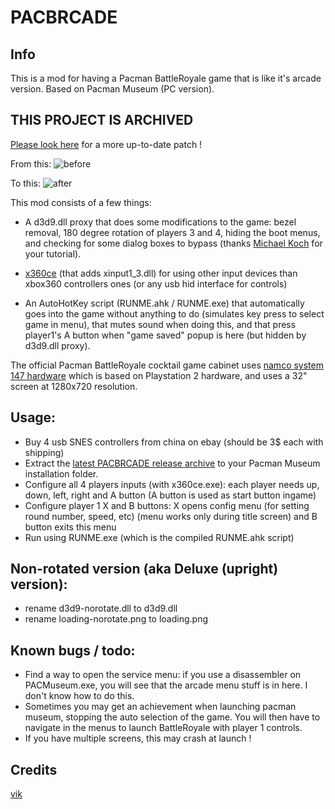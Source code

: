 # PACBRCADE

## Info

This is a mod for having a Pacman BattleRoyale game that is like it's arcade version. Based on Pacman Museum (PC version).

## THIS PROJECT IS ARCHIVED
[Please look here](http://www.emuline.org/topic/1252-tuto-ameliorations-pac-man-battle-royale/) for a more up-to-date patch !

From this:
![before](/assets/before.jpg)

To this:
![after](/assets/after.jpg)

This mod consists of a few things:

- A d3d9.dll proxy that does some modifications to the game: bezel removal, 180 degree rotation of players 3 and 4, hiding the boot menus, and checking for some dialog boxes to bypass (thanks [Michael Koch](http://www.codeguru.com/cpp/g-m/directx/directx8/article.php/c11453/Intercept-Calls-to-DirectX-with-a-Proxy-DLL.htm) for your tutorial).

- [x360ce](https://github.com/x360ce/x360ce) (that adds xinput1_3.dll) for using other input devices than xbox360 controllers ones (or any usb hid interface for controls)

- An AutoHotKey script (RUNME.ahk / RUNME.exe) that automatically goes into the game without anything to do (simulates key press to select game in menu), that mutes sound when doing this, and that press player1's A button when "game saved" popup is here (but hidden by d3d9.dll proxy).

The official Pacman BattleRoyale cocktail game cabinet uses [namco system 147 hardware](http://www.system16.com/hardware.php?id=981) which is based on Playstation 2 hardware, and uses a 32" screen at 1280x720 resolution.

## Usage:

- Buy 4 usb SNES controllers from china on ebay (should be 3$ each with shipping)
- Extract the [latest PACBRCADE release archive](https://github.com/vikbez/pacbrcade/releases/latest) to your Pacman Museum installation folder.
- Configure all 4 players inputs (with x360ce.exe): each player needs up, down, left, right and A button (A button is used as start button ingame)
- Configure player 1 X and B buttons: X opens config menu (for setting round number, speed, etc) (menu works only during title screen) and B button exits this menu
- Run using RUNME.exe (which is the compiled RUNME.ahk script)

## Non-rotated version (aka Deluxe (upright) version):

- rename d3d9-norotate.dll to d3d9.dll
- rename loading-norotate.png to loading.png

## Known bugs / todo:

- Find a way to open the service menu: if you use a disassembler on PACMuseum.exe, you will see that the arcade menu stuff is in here. I don't know how to do this.
- Sometimes you may get an achievement when launching pacman museum, stopping the auto selection of the game. You will then have to navigate in the menus to launch BattleRoyale with player 1 controls.
- If you have multiple screens, this may crash at launch !

## Credits

[vik](http://github.com/vikbez)
